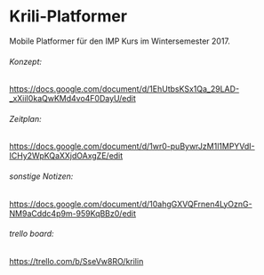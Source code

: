 # Krili-Platformer

Mobile Platformer für den IMP Kurs im Wintersemester 2017.


###### Konzept:
https://docs.google.com/document/d/1EhUtbsKSx1Qa_29LAD-_xXiiI0kaQwKMd4vo4F0DayU/edit

###### Zeitplan:
https://docs.google.com/document/d/1wr0-puBywrJzM1l1MPYVdI-ICHy2WpKQaXXjdOAxgZE/edit

###### sonstige Notizen:
https://docs.google.com/document/d/10ahgGXVQFrnen4LyOznG-NM9aCddc4p9m-959KqBBz0/edit

###### trello board:
https://trello.com/b/SseVw8RO/krilin
